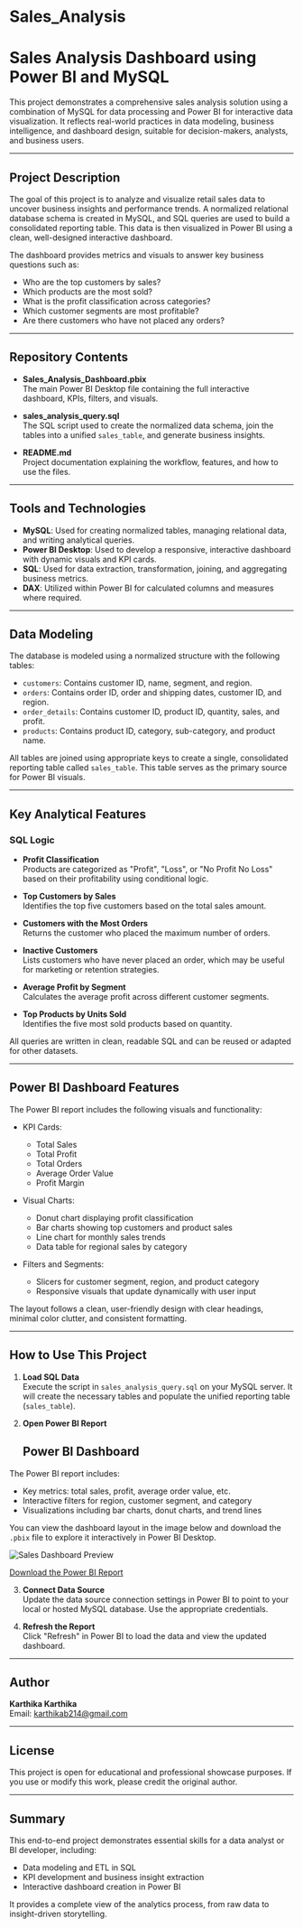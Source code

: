 # Sales_Analysis
# Sales Analysis Dashboard using Power BI and MySQL

This project demonstrates a comprehensive sales analysis solution using a combination of MySQL for data processing and Power BI for interactive data visualization. It reflects real-world practices in data modeling, business intelligence, and dashboard design, suitable for decision-makers, analysts, and business users.

---

## Project Description

The goal of this project is to analyze and visualize retail sales data to uncover business insights and performance trends. A normalized relational database schema is created in MySQL, and SQL queries are used to build a consolidated reporting table. This data is then visualized in Power BI using a clean, well-designed interactive dashboard.

The dashboard provides metrics and visuals to answer key business questions such as:
- Who are the top customers by sales?
- Which products are the most sold?
- What is the profit classification across categories?
- Which customer segments are most profitable?
- Are there customers who have not placed any orders?

---

## Repository Contents

- **Sales_Analysis_Dashboard.pbix**  
  The main Power BI Desktop file containing the full interactive dashboard, KPIs, filters, and visuals.

- **sales_analysis_query.sql**  
  The SQL script used to create the normalized data schema, join the tables into a unified `sales_table`, and generate business insights.

- **README.md**  
  Project documentation explaining the workflow, features, and how to use the files.

---

## Tools and Technologies

- **MySQL**: Used for creating normalized tables, managing relational data, and writing analytical queries.
- **Power BI Desktop**: Used to develop a responsive, interactive dashboard with dynamic visuals and KPI cards.
- **SQL**: Used for data extraction, transformation, joining, and aggregating business metrics.
- **DAX**: Utilized within Power BI for calculated columns and measures where required.

---

## Data Modeling

The database is modeled using a normalized structure with the following tables:

- `customers`: Contains customer ID, name, segment, and region.
- `orders`: Contains order ID, order and shipping dates, customer ID, and region.
- `order_details`: Contains customer ID, product ID, quantity, sales, and profit.
- `products`: Contains product ID, category, sub-category, and product name.

All tables are joined using appropriate keys to create a single, consolidated reporting table called `sales_table`. This table serves as the primary source for Power BI visuals.

---

## Key Analytical Features

### SQL Logic
- **Profit Classification**  
  Products are categorized as "Profit", "Loss", or "No Profit No Loss" based on their profitability using conditional logic.

- **Top Customers by Sales**  
  Identifies the top five customers based on the total sales amount.

- **Customers with the Most Orders**  
  Returns the customer who placed the maximum number of orders.

- **Inactive Customers**  
  Lists customers who have never placed an order, which may be useful for marketing or retention strategies.

- **Average Profit by Segment**  
  Calculates the average profit across different customer segments.

- **Top Products by Units Sold**  
  Identifies the five most sold products based on quantity.

All queries are written in clean, readable SQL and can be reused or adapted for other datasets.

---

## Power BI Dashboard Features

The Power BI report includes the following visuals and functionality:

- KPI Cards:
  - Total Sales
  - Total Profit
  - Total Orders
  - Average Order Value
  - Profit Margin

- Visual Charts:
  - Donut chart displaying profit classification
  - Bar charts showing top customers and product sales
  - Line chart for monthly sales trends
  - Data table for regional sales by category

- Filters and Segments:
  - Slicers for customer segment, region, and product category
  - Responsive visuals that update dynamically with user input

The layout follows a clean, user-friendly design with clear headings, minimal color clutter, and consistent formatting.

---

## How to Use This Project

1. **Load SQL Data**  
   Execute the script in `sales_analysis_query.sql` on your MySQL server. It will create the necessary tables and populate the unified reporting table (`sales_table`).

2. **Open Power BI Report**  
   ## Power BI Dashboard

The Power BI report includes:
- Key metrics: total sales, profit, average order value, etc.
- Interactive filters for region, customer segment, and category
- Visualizations including bar charts, donut charts, and trend lines

You can view the dashboard layout in the image below and download the `.pbix` file to explore it interactively in Power BI Desktop.

![Sales Dashboard Preview](dashboard_preview.png)

[Download the Power BI Report](./Sales_Analysis_Dashboard.pbix)

3. **Connect Data Source**  
   Update the data source connection settings in Power BI to point to your local or hosted MySQL database. Use the appropriate credentials.

4. **Refresh the Report**  
   Click "Refresh" in Power BI to load the data and view the updated dashboard.

---

## Author

**Karthika Karthika**  
Email: karthikab214@gmail.com  

---

## License

This project is open for educational and professional showcase purposes. If you use or modify this work, please credit the original author.

---

## Summary

This end-to-end project demonstrates essential skills for a data analyst or BI developer, including:
- Data modeling and ETL in SQL
- KPI development and business insight extraction
- Interactive dashboard creation in Power BI

It provides a complete view of the analytics process, from raw data to insight-driven storytelling.
